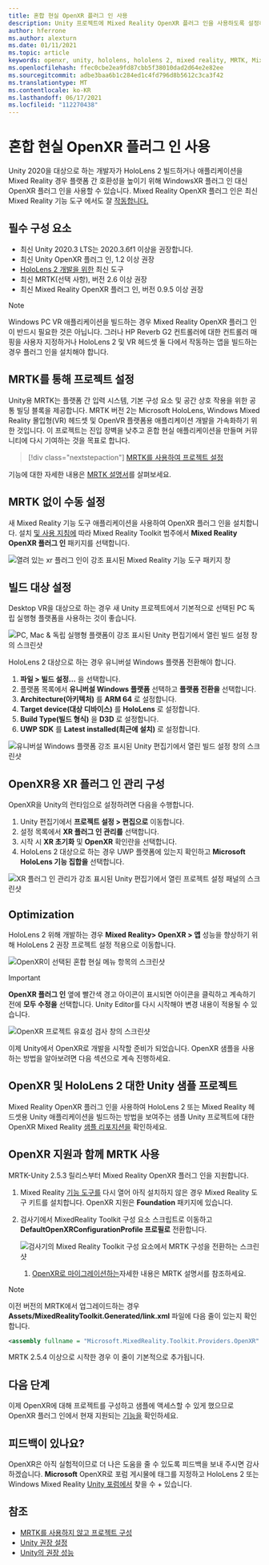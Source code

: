 ```yaml
---
title: 혼합 현실 OpenXR 플러그 인 사용
description: Unity 프로젝트에 Mixed Reality OpenXR 플러그 인을 사용하도록 설정하는 방법을 알아봅니다.
author: hferrone
ms.author: alexturn
ms.date: 01/11/2021
ms.topic: article
keywords: openxr, unity, hololens, hololens 2, mixed reality, MRTK, Mixed Reality Toolkit, 증강 현실, 가상 현실, 혼합 현실 헤드셋, 학습, 자습서, 시작
ms.openlocfilehash: ffec0cbe2ea9fd87cbb5f38010dad2d64e2e82ee
ms.sourcegitcommit: adbe3baa6b1c284ed1c4fd796d8b5612c3ca3f42
ms.translationtype: MT
ms.contentlocale: ko-KR
ms.lasthandoff: 06/17/2021
ms.locfileid: "112270438"
---
```

# <a name="using-the-mixed-reality-openxr-plugin"></a>혼합 현실 OpenXR 플러그 인 사용

Unity 2020을 대상으로 하는 개발자가 HoloLens 2 빌드하거나 애플리케이션을 Mixed Reality 경우 플랫폼 간 호환성을 높이기 위해 WindowsXR 플러그 인 대신 OpenXR 플러그 인을 사용할 수 있습니다.  Mixed Reality OpenXR 플러그 인은 최신 Mixed Reality 기능 도구 에서도 잘 [작동합니다.](welcome-to-mr-feature-tool.md)

## <a name="prerequisites"></a>필수 구성 요소

* 최신 Unity 2020.3 LTS는 2020.3.6f1 이상을 권장합니다.
* 최신 Unity OpenXR 플러그 인, 1.2 이상 권장
* [HoloLens 2 개발을 위한](/windows/mixed-reality/develop/install-the-tools?tabs=unity#installation-checklist) 최신 도구
* 최신 MRTK(선택 사항), 버전 2.6 이상 권장
* 최신 Mixed Reality OpenXR 플러그 인, 버전 0.9.5 이상 권장

> [!NOTE]
> Windows PC VR 애플리케이션을 빌드하는 경우 Mixed Reality OpenXR 플러그 인이 반드시 필요한 것은 아닙니다. 그러나 HP Reverb G2 컨트롤러에 대한 컨트롤러 매핑을 사용자 지정하거나 HoloLens 2 및 VR 헤드셋 둘 다에서 작동하는 앱을 빌드하는 경우 플러그 인을 설치해야 합니다.

## <a name="setting-up-your-project-with-mrtk"></a>MRTK를 통해 프로젝트 설정

Unity용 MRTK는 플랫폼 간 입력 시스템, 기본 구성 요소 및 공간 상호 작용을 위한 공통 빌딩 블록을 제공합니다. MRTK 버전 2는 Microsoft HoloLens, Windows Mixed Reality 몰입형(VR) 헤드셋 및 OpenVR 플랫폼용 애플리케이션 개발을 가속화하기 위한 것입니다. 이 프로젝트는 진입 장벽을 낮추고 혼합 현실 애플리케이션을 만들며 커뮤니티에 다시 기여하는 것을 목표로 합니다.

> [!div class="nextstepaction"]
> [MRTK를 사용하여 프로젝트 설정](/windows/mixed-reality/develop/unity/tutorials/mr-learning-base-02?tabs=openxr)

기능에 대한 자세한 내용은 [MRTK 설명서](/windows/mixed-reality/mrtk-unity)를 살펴보세요.

## <a name="manual-setup-without-mrtk"></a>MRTK 없이 수동 설정

새 Mixed Reality 기능 도구 애플리케이션을 사용하여 OpenXR 플러그 인을 설치합니다. 설치 [및 사용 지침에](welcome-to-mr-feature-tool.md) 따라 Mixed Reality Toolkit 범주에서 **Mixed Reality OpenXR 플러그 인** 패키지를 선택합니다.

![열려 있는 xr 플러그 인이 강조 표시된 Mixed Reality 기능 도구 패키지 창](images/feature-tool-openxr.png)

## <a name="setting-your-build-target"></a>빌드 대상 설정

Desktop VR을 대상으로 하는 경우 새 Unity 프로젝트에서 기본적으로 선택된 PC 독립 실행형 플랫폼을 사용하는 것이 좋습니다.

![PC, Mac & 독립 실행형 플랫폼이 강조 표시된 Unity 편집기에서 열린 빌드 설정 창의 스크린샷](images/wmr-config-img-3.png)

HoloLens 2 대상으로 하는 경우 유니버설 Windows 플랫폼 전환해야 합니다.

1. **파일 > 빌드 설정...** 을 선택합니다.
2. 플랫폼 목록에서 **유니버설 Windows 플랫폼** 선택하고 **플랫폼 전환을** 선택합니다.
3. **Architecture(아키텍처)** 를 **ARM 64** 로 설정합니다.
4. **Target device(대상 디바이스)** 를 **HoloLens** 로 설정합니다.
5. **Build Type(빌드 형식)** 을 **D3D** 로 설정합니다.
6. **UWP SDK** 를 **Latest installed(최근에 설치)** 로 설정합니다.

![유니버설 Windows 플랫폼 강조 표시된 Unity 편집기에서 열린 빌드 설정 창의 스크린샷](images/wmr-config-img-4.png)

## <a name="configuring-xr-plugin-management-for-openxr"></a>OpenXR용 XR 플러그 인 관리 구성

OpenXR을 Unity의 런타임으로 설정하려면 다음을 수행합니다.

1. Unity 편집기에서 **프로젝트 설정 > 편집으로** 이동합니다.
2. 설정 목록에서 **XR 플러그 인 관리를** 선택합니다.
3. 시작 시 **XR 초기화** 및 **OpenXR** 확인란을 선택합니다.
4. HoloLens 2 대상으로 하는 경우 UWP 플랫폼에 있는지 확인하고 **Microsoft HoloLens 기능 집합을** 선택합니다.

![XR 플러그 인 관리가 강조 표시된 Unity 편집기에서 열린 프로젝트 설정 패널의 스크린샷](images/openxr-img-05.png)

## <a name="optimization"></a>Optimization

HoloLens 2 위해 개발하는 경우 **Mixed Reality> OpenXR > 앱** 성능을 향상하기 위해 HoloLens 2 권장 프로젝트 설정 적용으로 이동합니다.

![OpenXR이 선택된 혼합 현실 메뉴 항목의 스크린샷](images/openxr-img-08.png)

> [!IMPORTANT]
> **OpenXR 플러그 인** 옆에 빨간색 경고 아이콘이 표시되면 아이콘을 클릭하고 계속하기 전에 **모두 수정을** 선택합니다. Unity Editor를 다시 시작해야 변경 내용이 적용될 수 있습니다.

![OpenXR 프로젝트 유효성 검사 창의 스크린샷](images/openxr-img-06.png)

이제 Unity에서 OpenXR로 개발을 시작할 준비가 되었습니다.  OpenXR 샘플을 사용하는 방법을 알아보려면 다음 섹션으로 계속 진행하세요.

## <a name="unity-sample-projects-for-openxr-and-hololens-2"></a>OpenXR 및 HoloLens 2 대한 Unity 샘플 프로젝트

Mixed Reality OpenXR 플러그 인을 사용하여 HoloLens 2 또는 Mixed Reality 헤드셋용 Unity 애플리케이션을 빌드하는 방법을 보여주는 샘플 Unity 프로젝트에 대한 OpenXR Mixed Reality [샘플 리포지션을](https://github.com/microsoft/OpenXR-Unity-MixedReality-Samples) 확인하세요.

## <a name="using-mrtk-with-openxr-support"></a>OpenXR 지원과 함께 MRTK 사용

MRTK-Unity 2.5.3 릴리스부터 Mixed Reality OpenXR 플러그 인을 지원합니다.

1. Mixed Reality [기능 도구를](welcome-to-mr-feature-tool.md) 다시 열어 아직 설치하지 않은 경우 Mixed Reality 도구 키트를 설치합니다. OpenXR 지원은 **Foundation** 패키지에 있습니다.
2. 검사기에서 MixedReality Toolkit 구성 요소 스크립트로 이동하고 **DefaultOpenXRConfigurationProfile 프로필로** 전환합니다.

    ![검사기의 Mixed Reality Toolkit 구성 요소에서 MRTK 구성을 전환하는 스크린샷](images/openxr-img-11.png)

    1. [OpenXR로 마이그레이션하는](/windows/mixed-reality/mrtk-unity/configuration/getting-started-with-mrtk-and-xrsdk#configuring-mrtk-for-the-xr-sdk-pipeline)자세한 내용은 MRTK 설명서를 참조하세요.

> [!NOTE]
> 이전 버전의 MRTK에서 업그레이드하는 경우 **Assets/MixedRealityToolkit.Generated/link.xml** 파일에 다음 줄이 있는지 확인합니다.
>
> ```xml
> <assembly fullname = "Microsoft.MixedReality.Toolkit.Providers.OpenXR" preserve="all"/>
> ```
>
> MRTK 2.5.4 이상으로 시작한 경우 이 줄이 기본적으로 추가됩니다.

## <a name="next-steps"></a>다음 단계

이제 OpenXR에 대해 프로젝트를 구성하고 샘플에 액세스할 수 있게 했으므로 OpenXR 플러그 인에서 현재 지원되는 [기능을](openxr-supported-features.md) 확인하세요.

## <a name="have-feedback"></a>피드백이 있나요?

OpenXR은 아직 실험적이므로 더 나은 도움을 줄 수 있도록 피드백을 보내 주시면 감사하겠습니다. **Microsoft** OpenXR로 포럼 게시물에 태그를 지정하고 HoloLens 2 또는 Windows Mixed Reality [Unity 포럼에서](https://aka.ms/unityforums) 찾을 수  +   있습니다.  

## <a name="see-also"></a>참조

* [MRTK를 사용하지 않고 프로젝트 구성](configure-unity-project.md)
* [Unity 권장 설정](recommended-settings-for-unity.md)
* [Unity의 권장 성능](performance-recommendations-for-unity.md#how-to-profile-with-unity)